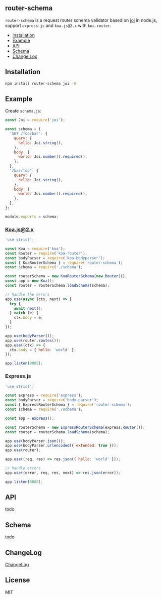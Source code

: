 router-schema
---
`router-schema` is a request router schema validator based on [joi](https://github.com/hapijs/joi) in node.js, support `express.js` and `koa.js@2.x` with `koa-router`.

+ [Installation](#installation)
+ [Example](#example)
+ [API](#api)
+ [Schema](#schema)
+ [Change Log](#change-log)

## Installation

```bash
npm install router-schema joi -S
```

## Example

Create `schema.js`:

```js
const Joi = require('joi');

const schema = {
  'GET /foo/bar': {
    query: {
      hello: Joi.string(),
    },
    body: {
      world: Joi.number().required(),
    },
  },
  '/bar/foo': {
    query: {
      hello: Joi.string(),
    },
    body: {
      world: Joi.number().required(),
    },
  },
};

module.exports = schema;

```

### Koa.js@2.x

```js
'use strict';

const Koa = require('koa');
const Router = require('koa-router');
const bodyParser = require('koa-bodyparser');
const { KoaRouterSchema } = require('router-schema');
const schema = require('./schema');

const routerSchema = new KoaRouterSchema(new Router());
const app = new Koa();
const router = routerSchema.loadSchema(schema);

// handle the errors
app.use(async (ctx, next) => {
  try {
    await next();
  } catch (e) {
    ctx.body = e;
  }
});

app.use(bodyParser());
app.use(router.routes());
app.use((ctx) => {
  ctx.body = { hello: 'world' };
});

app.listen(8080);

```

### Express.js

```js
'use strict';

const express = require('express');
const bodyParser = require('body-parser');
const { ExpressRouterSchema } = require('router-schema');
const schema = require('./schema');

const app = express();

const routerSchema = new ExpressRouterSchema(express.Router());
const router = routerSchema.loadSchema(schema);

app.use(bodyParser.json());
app.use(bodyParser.urlencoded({ extended: true }));
app.use(router);

app.use((req, res) => res.json({ hello: 'world' }));

// handle errors
app.use((error, req, res, next) => res.json(error));

app.listen(8080);

```

## API

todo

## Schema

todo

## ChangeLog

[ChangeLog](https://github.com/leaves4j/router-schema/blob/master/CHANGELOG.md)

## License

MIT